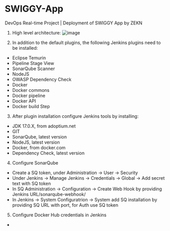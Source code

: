 # SWIGGY-App
DevOps Real-time Project | Deployment of SWIGGY App by ZEKN

1. High level architecture:
   ![image](https://github.com/user-attachments/assets/627d177e-ccca-471a-811b-e8795f60bc88)

2. In addition to the default plugins, the following Jenkins plugins need to be installed:
- Eclipse Temurin
- Pipeline Stage View
- SonarQube Scanner
- NodeJS
- OWASP Dependency Check
- Docker
- Docker commons
- Docker pipeline
- Docker API
- Docker build Step

3. After plugin installation configure Jenkins tools by installing:
- JDK 17.0.X, from adoptium.net
- GIT
- SonarQube, latest version
- NodeJS, latest version
- Docker, from docker.com
- Dependency Check, latest version

4. Configure SonarQube
- Create a SQ token, under Administration -> User -> Security
- Under Jenkins -> Manage Jenkins -> Credentials -> Global -> Add secret text with SQ token
- In SQ Administration -> Configuration -> Create Web Hook by providing Jenkins URL/sonarqube-webhook/
- In Jenkins -> System Configuratrion -> System add SQ installation by providing SQ URL with port, for Auth use SQ token

5. Configure Docker Hub credentials in Jenkins
- 